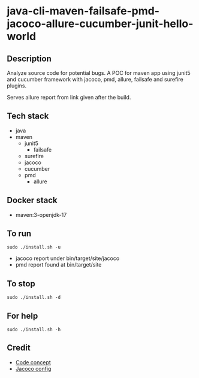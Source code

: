# java-cli-maven-failsafe-pmd-jacoco-allure-cucumber-junit-hello-world

## Description
Analyze source code for potential bugs.
A POC for maven app using junit5
and cucumber framework with jacoco,
pmd, allure, failsafe and surefire plugins.

Serves allure report from link given
after the build.

## Tech stack
- java
- maven
  - junit5
	- failsafe
  - surefire
  - jacoco
  - cucumber
  - pmd
	- allure

## Docker stack
- maven:3-openjdk-17

## To run
`sudo ./install.sh -u`
- jacoco report under bin/target/site/jacoco
- pmd report found at bin/target/site

## To stop
`sudo ./install.sh -d`

## For help
`sudo ./install.sh -h`

## Credit
- [Code concept](https://stackoverflow.com/questions/67847818/maven-junit-5-cucumber-not-running-tests)
- [Jacoco config](https://www.baeldung.com/jacoco)
